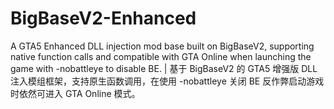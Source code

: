 # BigBaseV2-Enhanced
 A GTA5 Enhanced DLL injection mod base built on BigBaseV2, supporting native function calls and compatible with GTA Online when launching the game with -nobattleye to disable BE. | 基于 BigBaseV2 的 GTA5 增强版 DLL 注入模组框架，支持原生函数调用，在使用 -nobattleye 关闭 BE 反作弊启动游戏时依然可进入 GTA Online 模式。
